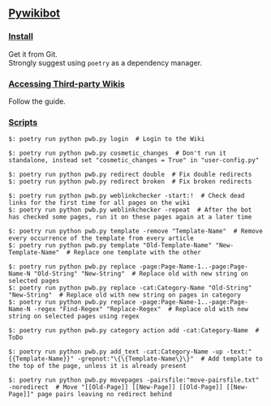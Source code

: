 ## [Pywikibot](https://github.com/wikimedia/pywikibot)

### [Install](https://www.mediawiki.org/wiki/Manual:Pywikibot/Installation)

Get it from Git.  
Strongly suggest using `poetry` as a dependency manager.  

### [Accessing Third-party Wikis](https://help.fandom.com/wiki/Pywikibot)

Follow the guide.  

### [Scripts](https://www.mediawiki.org/wiki/Manual:Pywikibot/Scripts)

```
$: poetry run python pwb.py login  # Login to the Wiki

$: poetry run python pwb.py cosmetic_changes  # Don't run it standalone, instead set "cosmetic_changes = True" in "user-config.py"

$: poetry run python pwb.py redirect double  # Fix double redirects
$: poetry run python pwb.py redirect broken  # Fix broken redirects

$: poetry run python pwb.py weblinkchecker -start:!  # Check dead links for the first time for all pages on the wiki
$: poetry run python pwb.py weblinkchecker -repeat  # After the bot has checked some pages, run it on these pages again at a later time

$: poetry run python pwb.py template -remove "Template-Name"  # Remove every occurrence of the template from every article
$: poetry run python pwb.py template "Old-Template-Name" "New-Template-Name"  # Replace one template with the other

$: poetry run python pwb.py replace -page:Page-Name-1..-page:Page-Name-N "Old-String" "New-String"  # Replace old with new string on selected pages
$: poetry run python pwb.py replace -cat:Category-Name "Old-String" "New-String"  # Replace old with new string on pages in category
$: poetry run python pwb.py replace -page:Page-Name-1..-page:Page-Name-N -regex "Find-Regex" "Replace-Regex"  # Replace old with new string on selected pages using regex

$: poetry run python pwb.py category action add -cat:Category-Name  # ToDo

$: poetry run python pwb.py add_text -cat:Category-Name -up -text:"{{Template-Name}}" -grepnot:"\{\{Template-Name\}\}"  # Add template to the top of the page, unless it is already present

$: poetry run python pwb.py movepages -pairsfile:"move-pairsfile.txt" -noredirect  # Move "[[Old-Page]] [[New-Page]] [[Old-Page]] [[New-Page]]" page pairs leaving no redirect behind
```
